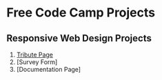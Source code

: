 # Free Code Camp Projects

## Responsive Web Design Projects
  1. [Tribute Page](https://aman-maharshi.github.io/fcc-projects/responsive-web-design-projects/tribuite-page/)
  2. [Survey Form]
  3. [Documentation Page]
